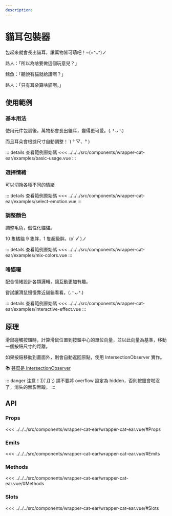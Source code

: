 ```yaml
---
description: 
---
```


<script setup>
import BasicUsage from '../../../src/components/wrapper-cat-ear/examples/basic-usage.vue'
import SelectEmotion from '../../../src/components/wrapper-cat-ear/examples/select-emotion.vue'
import MixColors from '../../../src/components/wrapper-cat-ear/examples/mix-colors.vue'
import InteractiveEffect from '../../../src/components/wrapper-cat-ear/examples/interactive-effect.vue'
</script>

# 貓耳包裝器

包起來就會長出貓耳，讓萬物皆可萌吧！~(=^‥^)ノ

路人：「所以為啥要做這個玩意兒？」

鱈魚：「聽說有貓就給讚啊？」

路人：「只有耳朵算啥貓啊。」

## 使用範例

### 基本用法

使用元件包裹後，萬物都會長出貓耳，變得更可愛。(. ❛ ᴗ ❛.)

而且耳朵會根據尺寸自動調整！ˋ( ° ▽、° )

<basic-usage/>

::: details 查看範例原始碼
<<< ../../../src/components/wrapper-cat-ear/examples/basic-usage.vue
:::

### 選擇情緒

可以切換各種不同的情緒

<select-emotion/>

::: details 查看範例原始碼
<<< ../../../src/components/wrapper-cat-ear/examples/select-emotion.vue
:::

### 調整顏色

調整毛色，個性化貓貓。

10 隻橘貓 9 隻胖，1 隻超級胖。(oﾟvﾟ)ノ

<mix-colors/>

::: details 查看範例原始碼
<<< ../../../src/components/wrapper-cat-ear/examples/mix-colors.vue
:::

### 嚕貓囉

配合情緒設計各類邏輯，讓互動更加有趣。

嘗試讓滑鼠慢慢靠近貓貓看看。(. ❛ ᴗ ❛.)

<interactive-effect/>

::: details 查看範例原始碼
<<< ../../../src/components/wrapper-cat-ear/examples/interactive-effect.vue
:::

## 原理

滑鼠碰觸按鈕時，計算滑鼠位置到按鈕中心的單位向量，並以此向量為基準，移動一個按鈕尺寸的距離。

如果按鈕移動到畫面外，則會自動返回原點，使用 IntersectionObserver 實作。

📚 [甚麼是 IntersectionObserver](https://developer.mozilla.org/zh-CN/docs/Web/API/IntersectionObserver)

::: danger 注意！Σ(ˊДˋ;)
請不要將 overflow 設定為 hidden，否則按鈕會啪沒了，消失的無影無蹤。
:::

## API

### Props

<<< ../../../src/components/wrapper-cat-ear/wrapper-cat-ear.vue/#Props

### Emits

<<< ../../../src/components/wrapper-cat-ear/wrapper-cat-ear.vue/#Emits

### Methods

<<< ../../../src/components/wrapper-cat-ear/wrapper-cat-ear.vue/#Methods

### Slots

<<< ../../../src/components/wrapper-cat-ear/wrapper-cat-ear.vue/#Slots

